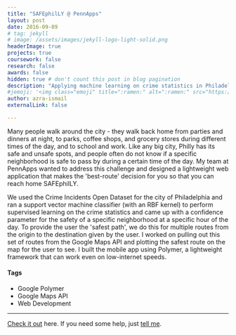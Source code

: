```yaml
---
title: "SAFEphilLY @ PennApps"
layout: post
date: 2016-09-09
# tag: jekyll
# image: /assets/images/jekyll-logo-light-solid.png
headerImage: true
projects: true
coursework: false
research: false
awards: false
hidden: true # don't count this post in blog pagination
description: "Applying machine learning on crime statistics in Philadelphia to determine the safest walking path from point A to B"
#jemoji: '<img class="emoji" title=":ramen:" alt=":ramen:" src="https://assets.github.com/images/icons/emoji/unicode/1f35c.png" height="20" width="20" align="absmiddle">'
author: azra-ismail
externalLink: false

---
```


Many people walk around the city - they walk back home from parties and dinners at night, to parks, coffee shops, and grocery stores during different times of the day, and to school and work. Like any big city, Philly has its safe and unsafe spots, and people often do not know if a specific neighborhood is safe to pass by during a certain time of the day. My team at PennApps wanted to address this challenge and designed a lightweight web application that makes the 'best-route' decision for you so that you can reach home SAFEphilLY.

We used the Crime Incidents Open Dataset for the city of Philadelphia and ran a support vector machine classifier (with an RBF kernel) to perform supervised learning on the crime statistics and came up with a confidence parameter for the safety of a specific neighborhood at a specific hour of the day. To provide the user the 'safest path', we do this for multiple routes from the origin to the destination given by the user. I worked on pulling out this set of routes from the Google Maps API and plotting the safest route on the map for the user to see. I built the mobile app using Polymer, a lightweight framework that can work even on low-internet speeds.

#### Tags

- Google Polymer
- Google Maps API
- Web Development

---

[Check it out](http://devpost.com/software/dummy-qlr4ti) here.
If you need some help, just [tell me](http://github.com/aismail1997/sophiasun0515.github.io/issues).
